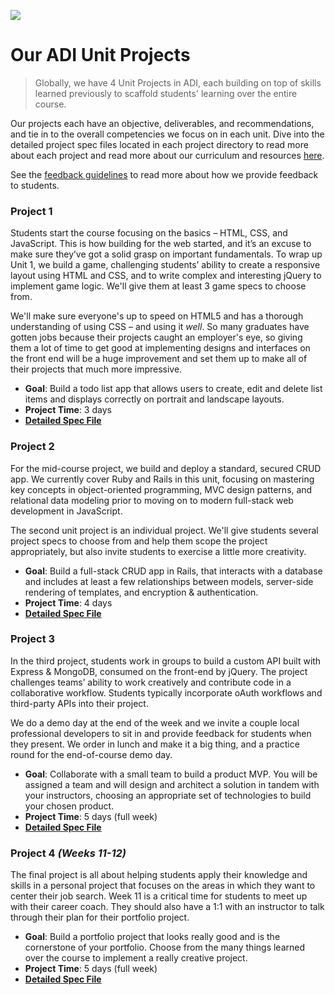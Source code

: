 ![](https://ga-dash.s3.amazonaws.com/production/assets/logo-9f88ae6c9c3871690e33280fcf557f33.png)

# Our ADI Unit Projects

> Globally, we have 4 Unit Projects in ADI, each building on top of skills learned previously to scaffold students' learning over the entire course.

Our projects each have an objective, deliverables, and recommendations, and tie in to the overall competencies we focus on in each unit. Dive into the detailed project spec files located in each project directory to read more about each project and read more about our curriculum and resources [here](../resources).

See the [feedback guidelines](project-feedback.md) to read more about how we provide feedback to students.


### **Project 1**

Students start the course focusing on the basics – HTML, CSS, and JavaScript. This is how building for the web started, and it’s an excuse to make sure they’ve got a solid grasp on important fundamentals. To wrap up Unit 1, we build a game, challenging students’ ability to create a responsive layout using HTML and CSS, and to write complex and interesting jQuery to implement game logic. We'll give them at least 3 game specs to choose from.

We'll make sure everyone's up to speed on HTML5 and has a thorough understanding of using CSS – and using it _well_. So many graduates have gotten jobs because their projects caught an employer's eye, so giving them a lot of time to get good at implementing designs and interfaces on the front end will be a huge improvement and set them up to make all of their projects that much more impressive.

  - **Goal**: Build a todo list app that allows users to create, edit and delete list items and displays correctly on portrait and landscape layouts.
  - **Project Time**: 3 days
  - **[Detailed Spec File](project-01)**


### **Project 2**

For the mid-course project, we build and deploy a standard, secured CRUD app. We currently cover Ruby and Rails in this unit, focusing on mastering key concepts in object-oriented programming, MVC design patterns, and relational data modeling prior to moving on to modern full-stack web development in JavaScript.

The second unit project is an individual project. We'll give students several project specs to choose from and help them scope the project appropriately, but also invite students to exercise a little more creativity.

  - **Goal**: Build a full-stack CRUD app in Rails, that interacts with a database and includes at least a few relationships between models, server-side rendering of templates, and encryption & authentication.
  - **Project Time**: 4 days
  - **[Detailed Spec File](project-02.md)**


### **Project 3**

In the third project, students work in groups to build a custom API built with Express & MongoDB, consumed on the front-end by jQuery. The project challenges teams’ ability to work creatively and contribute code in a collaborative workflow. Students typically incorporate oAuth workflows and third-party APIs into their project.

We do a demo day at the end of the week and we invite a couple local professional developers to sit in and provide feedback for students when they present. We order in lunch and make it a big thing, and a practice round for the end-of-course demo day.

  - **Goal**: Collaborate with a small team to build a product MVP. You will be assigned a team and will design and architect a solution in tandem with your instructors, choosing an appropriate set of technologies to build your chosen product.
  - **Project Time**: 5 days (full week)
  - **[Detailed Spec File](project-03.md)**


### **Project 4** *(Weeks 11-12)*

The final project is all about helping students apply their knowledge and skills in a personal project that focuses on the areas in which they want to center their job search. Week 11 is a critical time for students to meet up with their career coach. They should also have a 1:1 with an instructor to talk through their plan for their portfolio project.

  - **Goal**: Build a portfolio project that looks really good and is the cornerstone of your portfolio. Choose from the many things learned over the course to implement a really creative project.
  - **Project Time**: 5 days (full week)
  - **[Detailed Spec File](project-04.md)**
